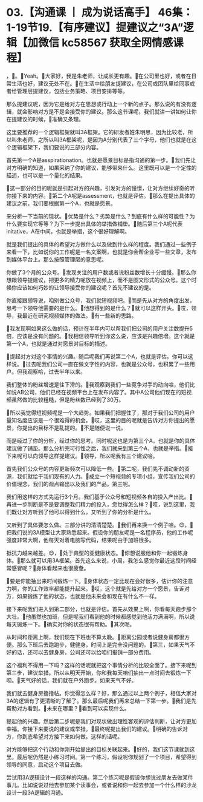 # 03.【沟通课 丨 成为说话高手】 46集：1-19节19.【有序建议】提建议之“3A”逻辑【加微信 kc58567 获取全网情感课程】

，🎼。🎼Yeah。🎼大家好，我是朱老师，让成长更有趣。🎼在公司里也好，或者在日常生活也好，建议无处不在。🎼在生活中给朋友提建议，在公司或团队里给同事或者给管理层提建议，包括业务策略、项目安排等等。

那么提建议呢，因为它是给对方在思想或行动上一个新的点子。那么说的有没有逻辑，就会影响对方是不是会接受你的建议。那么这节课呢，我们就讲一讲如何让你在提建议的时候，🎼准确又条理。

这里要推荐的一个逻辑框架就叫3A框架。它的研发者姓朱明思，因为比较老，所以叫朱老师，之所以叫3A框架呢，是因为A分别代表了三个字母，他们也就是在这个逻辑框架下，我们要说的三部分内容。

首先第一个A是asspirationation。也就是愿景目标是指沟通的第一步。🎼我们先让对方明确的知道，如果采纳了你的建议，能够带来什么。这里既可以是一个定性的描述，也可以是一个量化的结果。

🎼这一部分的目的呢就是引起对方的兴趣，引发对方的憧憬，让对方继续好奇的听你接下来的内容。🎼第二个A呢是assessment，也就是评估。🎼那么在提出具体的建议之前，我们要根据第一个A，也就是愿景。

来分析一下当前的现状。🎼优势是什么？劣势是什么？到底有什么样的可能性？为什么要实现它等等？为下一步提出具体的举措做铺垫。🎼随后第三个A呢代表initative，A在中间，也就是举措，这个很好理解啊。

就是我们提出的具体的希望对方做什么以及做到什么样的程度。我们通过一些例子来看一下，比如说你的工作呢是一名文案啊，也就是你会帮企业写一些文章，发布到媒体平台上。那么按照管理层的意思呢。

你做了3个月的公众号。🎼发现关注的用户数或者说粉丝数增长十分缓慢。🎼那么你想跟领导提建议，把更多的精力呢放在视频上，而不是图文形式的公众号。这个时候你应该如何巧妙的让领导接受你的建议呢？首先不建议的是。

你直接跟领导说，咱别做公众号，我们就短视频吧。🎼而是先从对方的角度出发，思考一下领导他需要的是什么。🎼他想得到的是什么？🎼就可以这样开头。🎼哎，领导，我最近在研究视频媒体的做法。🎼有一些新的思路。

🎼我发现啊如果这么做的话，预计在半年内可以帮我们把公司的用户关注数提升5倍，应该是没有问题的。🎼我相信领导听到你这么说，应该是兴趣倍增。这个就是第一个A，也就是通过对愿景对目标的描述。

🎼提起对方对这个事情的兴趣。随后呢我们再说第二个A，也就是评估。你可以这样说。🎼过去呢我们公司一直在做文字性的内容，也就是公众号，也积累了一些用户。但我观察哈，过去半年以来。

我们整体的粉丝增速是往下滑的。🎼我观察到我们一些竞争对手的动向哈，他们比如说AB公司，他们已经在视频平台上在发布内容了。其中A公司他们现在的短视频虽然做的比较粗糙，但是粉丝数已经到了30万。

🎼所以我觉得短视频呢是一个大趋势。如果我们把握住了，那对于我们公司的用户量知名度应该是一个很难得的机会。🎼哎，这里的目的呢就是告诉对方你提出的愿景，你提出的目标不是乱提的。🎼不是随便说一说。

而是经过了你的分析，经过你的思考。同时呢这也是为第三个A，也就是你的具体建议做了铺垫。那么分析完可行性之后，我们就来到第三个A，也就是举措。🎼接下来呢可以向领导这样提建议。🎼领导，所以呢我有三个建议哈。

首先我们公众号的内容更新频次可以降低一些。🎼第二呢，我们先不调动新的资源，我们就给于我们现有的人力。🎼成立一个短视频的专项小组，宣传我们公司的价值理念，我们的观点输出以及我们的产品。第三呢。

我们用这样的方式先运行3个月。我们基于公众号和短视频各自的投入产出比。🎼再进一步判断是不是要调整我们精力的投入，您觉得怎么样？🎼哎，说到这里，我们既让对方听到了他可以得到什么，又听到了你的分析是什么。

又听到了具体要怎么做。三部分讲的清清楚楚。🎼我们再来换一个例子哈。😊，🎼把我们说的3A模型让大家熟悉起来。假设你的朋友呢是一名程序员，他的工作呢强度非常大啊，他每天对着电脑写代码，结果呢由于加班很多。

抵抗力越来越差。😊，🎼处于典型的亚健康状态。🎼你想说服他和你一起锻炼身体。🎼那么就可以用3A框架。首先这么来说，小周，我怎么感觉你最近这段时间经常感冒呢？🎼身体看起来也很疲惫。

🎼要是你能抽出来时间锻炼一下。🎼身体状态一定比现在会好很多，估计你的注意力啊，你的工作效率都能提升起来。🎼哎，这个就是先给对方一个愿景，告诉对方，如果锻炼了他的状态，也就是他未来会和现在有什么不一样。

接下来呢我们进入到第二部分，也就是评估。首先从效果上啊，你看每天跑步那个大壮。🎼他虽然也加班，但是呢我们看到他的时候都感觉到他活力满满啊，所以说每天锻炼一下。🎼确实对你的状态很有帮助。🎼其次呢。

从时间和距离上啊，我们现在下班也不算太晚。🎼距离公园或者说健身房都很方便。那么下班后去跑跑步，健健身，时间上是完全没问题的。🎼第三，如果天气不好的话，还可以去健身房，公司还可以给咱们报销一部分费用。

这个福利不得用一下吗？这样的话呢就把这个事情分析的比较全面了。接下来呢到第三步，建议举措。所以从明天开始，你和我每天咱们抽出一点时间去锻炼一下呗。🎼天气好的话，我们就在户外跑步。如果天气不好。

我们就去健身房撸撸帖。你觉得怎么样？好，那么通过以上两个例子，相信大家对3A的逻辑有了更清晰的了解了。那么最后呢我们再来总结一下第一步。🎼我们是先帮助对方看到。🎼未来在哪里？🎼看到可以实现什么。

提起他的兴趣。然后第二步呢是我们对现状做出理性客观的评估判断，让对方更加幸福。你接下来要说的建议或举措。🎼最终呢提出我们的建议。🎼明确的告诉对方，你到底希望对方接下来如何做。这样的话呢。

对方能够把这个行动和你刚开始提出的目标关联起来。🎼好的，我们这节课就到这里。最后呢仍然是小练习时间。第一个练习，假设呢你规划了一个项目，希望得到领导的同意，启动这个项目去做。

尝试用3A逻辑设计一段这样的沟通。第二个练习呢是假设你想说过朋友去做某件事儿。比如说说过他去参加某个读事会，或者说和你一起去参加一个什么样的沙龙设计一段3A逻辑的沟通。

